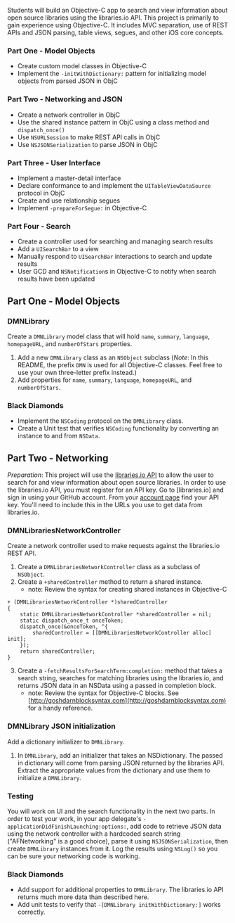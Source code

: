 Students will build an Objective-C app to search and view information about open source libraries using the libraries.io API. This project is primarily to gain experience using Objective-C. It includes MVC separation, use of REST APIs and JSON parsing, table views, segues, and other iOS core concepts.

### Part One - Model Objects

* Create custom model classes in Objective-C
* Implement the `-initWithDictionary:` pattern for initializing model objects from parsed JSON in ObjC

### Part Two - Networking and JSON

* Create a network controller in ObjC
* Use the shared instance pattern in ObjC using a class method and `dispatch_once()`
* Use `NSURLSession` to make REST API calls in ObjC
* Use `NSJSONSerialization` to parse JSON in ObjC

### Part Three - User Interface

* Implement a master-detail interface
* Declare conformance to and implement the `UITableViewDataSource` protocol in ObjC
* Create and use relationship segues
* Implement `-prepareForSegue:` in Objective-C

### Part Four - Search

* Create a controller used for searching and managing search results
* Add a `UISearchBar` to a view
* Manually respond to `UISearchBar` interactions to search and update results
* User GCD and `NSNotification`s in Objective-C to notify when search results have been updated

## Part One - Model Objects

### DMNLibrary

Create a `DMNLibrary` model class that will hold `name`, `summary`, `language`, `homepageURL`, and `numberOfStars` properties.

1. Add a new `DMNLibrary` class as an `NSObject` subclass (*Note*: In this README, the prefix `DMN` is used for all Objective-C classes. Feel free to use your own three-letter prefix instead.)
2. Add properties for `name`, `summary`, `language`, `homepageURL`, and `numberOfStars`.

### Black Diamonds

* Implement the `NSCoding` protocol on the `DMNLibrary` class.
* Create a Unit test that verifies `NSCoding` functionality by converting an instance to and from `NSData`.

## Part Two - Networking

*Preparation*: This project will use the [libraries.io API](https://libraries.io/api) to allow the user to search for and view information about open source libraries. In order to use the libraries.io API, you must register for an API key. Go to [libraries.io] and sign in using your GitHub account. From your [account page](https://libraries.io/account) find your API key. You'll need to include this in the URLs you use to get data from libraries.io.

### DMNLibrariesNetworkController

Create a network controller used to make requests against the libraries.io REST API.

1. Create a `DMNLibrariesNetworkController` class as a subclass of `NSObject`.
2. Create a `+sharedController` method to return a shared instance. 
    * note: Review the syntax for creating shared instances in Objective-C

```
+ (DMNLibrariesNetworkController *)sharedController
{
    static DMNLibrariesNetworkController *sharedController = nil;
    static dispatch_once_t onceToken;
    dispatch_once(&onceToken, ^{
        sharedController = [[DMNLibrariesNetworkController alloc] init];
    });
    return sharedController;
}
```

3. Create a `-fetchResultsForSearchTerm:completion:` method that takes a search string, searches for matching libraries using the libraries.io, and returns JSON data in an NSData using a passed in completion block.
	* note: Review the syntax for Objective-C blocks. See [http://goshdarnblocksyntax.com](http://goshdarnblocksyntax.com) for a handy reference.

### DMNLibrary JSON initialization

Add a dictionary initializer to `DMNLibrary`.

1. In `DMNLibrary`, add an initializer that takes an NSDictionary. The passed in dictionary will come from parsing JSON returned by the libraries API. Extract the appropriate values from the dictionary and use them to initialize a `DMNLibrary`.

### Testing

You will work on UI and the search functionality in the next two parts. In order to test your work, in your app delegate's `-applicationDidFinishLaunching:options:`, add code to retrieve JSON data using the network controller with a hardcoded search string ("AFNetworking" is a good choice), parse it using `NSJSONSerialization`, then create `DMNLibrary` instances from it. Log the results using `NSLog()` so you can be sure your networking code is working.

### Black Diamonds

* Add support for additional properties to `DMNLibrary`. The libraries.io API returns much more data than described here.
* Add unit tests to verify that `-[DMNLibrary initWithDictionary:]` works correctly.